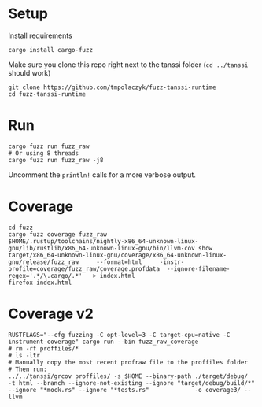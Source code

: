 # Setup

Install requirements

```
cargo install cargo-fuzz
```

Make sure you clone this repo right next to the tanssi folder (`cd ../tanssi` should work)

```
git clone https://github.com/tmpolaczyk/fuzz-tanssi-runtime
cd fuzz-tanssi-runtime
```

# Run

```
cargo fuzz run fuzz_raw
# Or using 8 threads
cargo fuzz run fuzz_raw -j8
```

Uncomment the `println!` calls for a more verbose output.

# Coverage

```
cd fuzz
cargo fuzz coverage fuzz_raw
$HOME/.rustup/toolchains/nightly-x86_64-unknown-linux-gnu/lib/rustlib/x86_64-unknown-linux-gnu/bin/llvm-cov show target/x86_64-unknown-linux-gnu/coverage/x86_64-unknown-linux-gnu/release/fuzz_raw     --format=html     -instr-profile=coverage/fuzz_raw/coverage.profdata  --ignore-filename-regex='.*/\.cargo/.*'   > index.html
firefox index.html
```

# Coverage v2

```
RUSTFLAGS="--cfg fuzzing -C opt-level=3 -C target-cpu=native -C instrument-coverage" cargo run --bin fuzz_raw_coverage
# rm -rf proffiles/*
# ls -ltr
# Manually copy the most recent profraw file to the proffiles folder
# Then run:
../../tanssi/grcov proffiles/ -s $HOME --binary-path ./target/debug/             -t html --branch --ignore-not-existing --ignore "target/debug/build/*"             --ignore "*mock.rs" --ignore "*tests.rs"             -o coverage3/ --llvm
```
